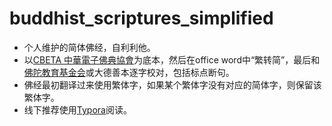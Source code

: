 # buddhist_scriptures_simplified
- 个人维护的简体佛经，自利利他。
- 以[CBETA 中華電子佛典協會](https://www.cbeta.org/)为底本，然后在office word中“繁转简”，最后和[佛陀教育基金会](http://www.budaedu.org)或大德善本逐字校对，包括标点断句。
- 佛经最初翻译过来使用繁体字，如果某个繁体字没有对应的简体字，则保留该繁体字。
- 线下推荐使用[Typora](https://typora.io/)阅读。

